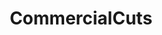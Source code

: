 ---
title: CommercialCuts
crosslinks:
- Whatisthis
- unexpectedjihad
- HelpMeFind
- videos
- LateStageCapitalism
- Flipping
- Tiresaretheenemy
---